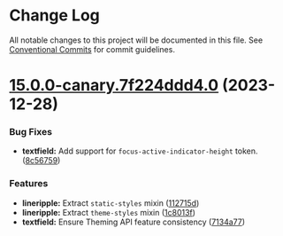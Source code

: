 # Change Log

All notable changes to this project will be documented in this file.
See [Conventional Commits](https://conventionalcommits.org) for commit guidelines.

# [15.0.0-canary.7f224ddd4.0](https://github.com/material-components/material-components-web/compare/v14.0.0...v15.0.0-canary.7f224ddd4.0) (2023-12-28)


### Bug Fixes

* **textfield:** Add support for `focus-active-indicator-height` token. ([8c56759](https://github.com/material-components/material-components-web/commit/8c56759428e34766e263008470390487417f00c4))


### Features

* **lineripple:** Extract `static-styles` mixin ([112715d](https://github.com/material-components/material-components-web/commit/112715df5ae369f78b6ef12fe4aa88debb451ef2))
* **lineripple:** Extract `theme-styles` mixin ([1c8013f](https://github.com/material-components/material-components-web/commit/1c8013f4e7f2b10ce1473177ec0f377da4592295))
* **textfield:** Ensure Theming API feature consistency ([7134a77](https://github.com/material-components/material-components-web/commit/7134a7752e5d06837e1eb3da7f2b49d6ba9fb72c))
